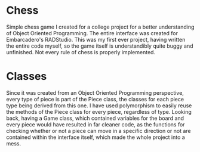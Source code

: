 # Chess
Simple chess game I created for a college project for a better understanding of Object Oriented Programming.
The entire interface was created for Embarcadero's RADStudio. This was my first ever project, having written the entire code myself, so the game itself is understandibly quite buggy and unfinished.
Not every rule of chess is properly implemented.

# Classes
Since it was created from an Object Oriented Programming perspective, every type of piece is part of the Piece class, the classes for each piece type being derived from this one. I have used polymorphism to easily reuse the methods of the Piece class for every piece, regardless of type. Looking back, having a Game class, which contained variables for the board and every piece would have resulted in far cleaner code, as the functions for checking whether or not a piece can move in a specific direction or not are contained within the interface itself, which made the whole project into a mess.
